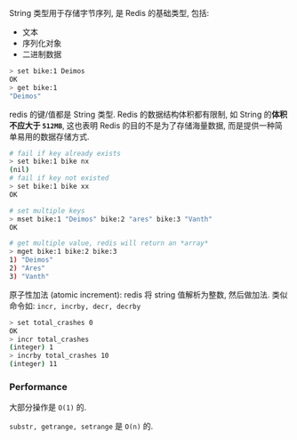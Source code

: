 String 类型用于存储字节序列, 是 Redis 的基础类型, 包括:
- 文本
- 序列化对象
- 二进制数据

```bash
> set bike:1 Deimos
OK
> get bike:1
"Deimos"
```

redis 的键/值都是 String 类型. Redis 的数据结构体积都有限制, 如 String 的**体积不应大于 `512MB`**, 这也表明 Redis 的目的不是为了存储海量数据, 而是提供一种简单易用的数据存储方式.

```bash
# fail if key already exists
> set bike:1 bike nx
(nil)
# fail if key not existed
> set bike:1 bike xx
OK
```

```bash
# set multiple keys
> mset bike:1 "Deimos" bike:2 "ares" bike:3 "Vanth"
OK

# get multiple value, redis will return an *array*
> mget bike:1 bike:2 bike:3 
1) "Deimos"
2) "Ares"
3) "Vanth"
```

原子性加法 (atomic increment): redis 将 string 值解析为整数, 然后做加法. 类似命令如: `incr, incrby, decr, decrby`

```bash
> set total_crashes 0
OK
> incr total_crashes
(integer) 1
> incrby total_crashes 10
(integer) 11
```

### Performance

大部分操作是 `O(1)` 的.

`substr, getrange, setrange` 是 `O(n)` 的.